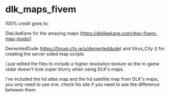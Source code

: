 # dlk_maps_fivem

100% credit goes to:

  DieLikeKane for the amazing maps (https://dielikekane.com/gtav-fivem-map-mods/)
  
  DementedDude (https://forum.cfx.re/u/dementeddude) and Virus_City () for creating the server sided map scripts

i just edited the files to include a higher resolution texture so the in-game radar doesn't look super blurry when using DLK's maps.

i've included the hd atlas map and the hd satellite map from DLK's maps, you only need to use one. check his site if you need to see the difference between them.
